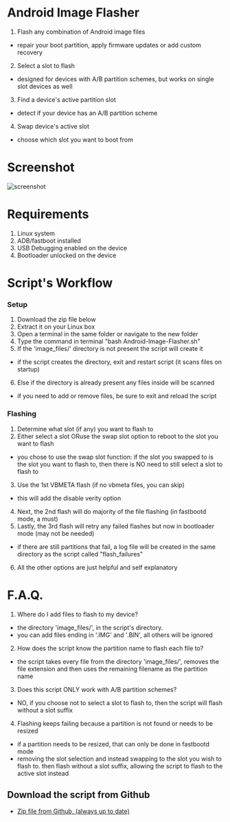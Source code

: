 # Android Image Flasher
1) Flash any combination of Android image files
  - repair your boot partition, apply firmware updates or add custom recovery
2) Select a slot to flash
  - designed for devices with A/B partition schemes, but works on single slot devices as well
3) Find a device's active partition slot
  - detect if your device has an A/B partition scheme
4) Swap device's active slot
  - choose which slot you want to boot from

# Screenshot
![screenshot](https://github.com/user-attachments/assets/8be3ae03-ff28-490b-9bc1-fab0ebf899de)

# Requirements​
1) Linux system
2) ADB/fastboot installed
3) USB Debugging enabled on the device
4) Bootloader unlocked on the device

# Script's Workflow​
### Setup​
1) Download the zip file below
2) Extract it on your Linux box
3) Open a terminal in the same folder or navigate to the new folder
4) Type the command in terminal "bash Android-Image-Flasher.sh"
5) If the 'image_files/' directory is not present the script will create it
  - if the script creates the directory, exit and restart script (it scans files on startup)
6) Else if the directory is already present any files inside will be scanned
  - if you need to add or remove files, be sure to exit and reload the script
### Flashing​
1) Determine what slot (if any) you want to flash to
2) Either select a slot ORuse the swap slot option to reboot to the slot you want to flash
  - you chose to use the swap slot function: if the slot you swapped to is the slot you want to flash to, then there is NO need to still select a slot to flash to
3) Use the 1st VBMETA flash (if no vbmeta files, you can skip)
  - this will add the disable verity option
4) Next, the 2nd flash will do majority of the file flashing (in fastbootd mode, a must)
5) Lastly, the 3rd flash will retry any failed flashes but now in bootloader mode (may not be needed)
  - if there are still partitions that fail, a log file will be created in the same directory as the script called "flash_failures"
6) All the other options are just helpful and self explanatory

# F.A.Q.
1) Where do I add files to flash to my device?
  - the directory 'image_files/', in the script's directory.
  - you can add files ending in '.IMG' and '.BIN', all others will be ignored

2) How does the script know the partition name to flash each file to?
  - the script takes every file from the directory 'image_files/', removes the file extension and then uses the remaining filename as the partition name

3) Does this script ONLY work with A/B partition schemes?
  - NO, if you choose not to select a slot to flash to, then the script will flash without a slot suffix

4) Flashing keeps failing because a partition is not found or needs to be resized
  - if a partition needs to be resized, that can only be done in fastbootd mode
  - removing the slot selection and instead swapping to the slot you wish to flash to. then flash without a slot suffix, allowing the script to flash to the active slot instead


## Download the script from Github​
- [Zip file from Github, (always up to date)​](https://example.com "Download the script from Github​")
